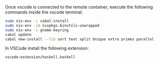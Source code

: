 Once vscode is connected to the remote container, execute the following commands inside the vscode terminal.

```bash
sudo nix-env -i cabal-install
sudo nix-env -iA nixpkgs.binutils-unwrapped
sudo nix-env -i gnome-keyring
cabal update
cabal new-install --lib sort text split Unique extra primes parallel
```

In VSCode install the following extension:

```
vscode:extension/haskell.haskell
```